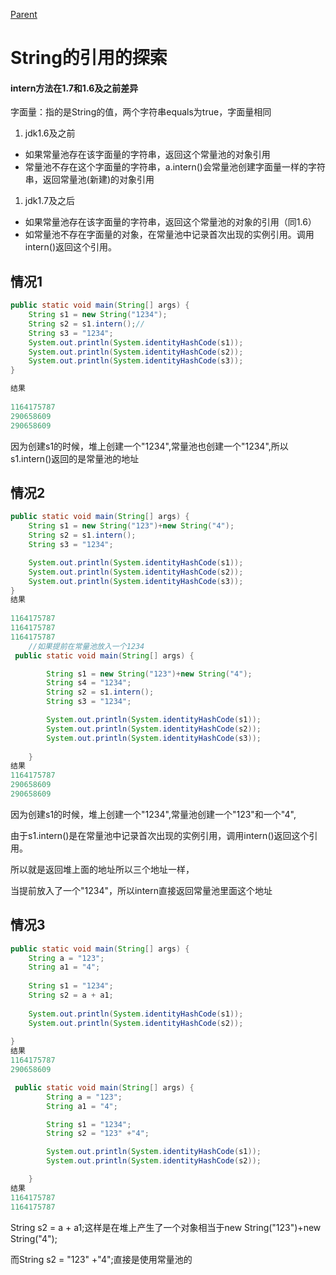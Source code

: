 [Parent](../README.md)
# String的引用的探索

#### intern方法在1.7和1.6及之前差异

字面量：指的是String的值，两个字符串equals为true，字面量相同

1. jdk1.6及之前

- 如果常量池存在该字面量的字符串，返回这个常量池的对象引用
- 常量池不存在这个字面量的字符串，a.intern()会常量池创建字面量一样的字符串，返回常量池(新建)的对象引用

1. jdk1.7及之后

- 如果常量池存在该字面量的字符串，返回这个常量池的对象的引用（同1.6）
- 如常量池不存在字面量的对象，在常量池中记录首次出现的实例引用。调用intern()返回这个引用。

## 情况1

```java
public static void main(String[] args) {
    String s1 = new String("1234");
    String s2 = s1.intern();//
    String s3 = "1234";
    System.out.println(System.identityHashCode(s1));
    System.out.println(System.identityHashCode(s2));
    System.out.println(System.identityHashCode(s3));
}

结果
    
1164175787
290658609
290658609
```

因为创建s1的时候，堆上创建一个"1234",常量池也创建一个"1234",所以s1.intern()返回的是常量池的地址



## 情况2

```java
public static void main(String[] args) {
    String s1 = new String("123")+new String("4");
    String s2 = s1.intern();
    String s3 = "1234";

    System.out.println(System.identityHashCode(s1));
    System.out.println(System.identityHashCode(s2));
    System.out.println(System.identityHashCode(s3));
}
结果
    
1164175787
1164175787
1164175787
    //如果提前在常量池放入一个1234
 public static void main(String[] args) {

        String s1 = new String("123")+new String("4");
        String s4 = "1234";
        String s2 = s1.intern();
        String s3 = "1234";

        System.out.println(System.identityHashCode(s1));
        System.out.println(System.identityHashCode(s2));
        System.out.println(System.identityHashCode(s3));
   
    }
结果
1164175787
290658609
290658609
```

因为创建s1的时候，堆上创建一个"1234",常量池创建一个"123"和一个"4",

由于s1.intern()是在常量池中记录首次出现的实例引用，调用intern()返回这个引用。

所以就是返回堆上面的地址所以三个地址一样，

当提前放入了一个"1234"，所以intern直接返回常量池里面这个地址

## 情况3

```java
public static void main(String[] args) {
    String a = "123";
    String a1 = "4";
    
    String s1 = "1234";
    String s2 = a + a1;
    
    System.out.println(System.identityHashCode(s1));
    System.out.println(System.identityHashCode(s2));
  
}
结果
1164175787
290658609

 public static void main(String[] args) {
        String a = "123";
        String a1 = "4";

        String s1 = "1234";
        String s2 = "123" +"4";

        System.out.println(System.identityHashCode(s1));
        System.out.println(System.identityHashCode(s2));

    }
结果
1164175787
1164175787

```

 String s2 = a + a1;这样是在堆上产生了一个对象相当于new String("123")+new String("4");

而String s2 = "123" +"4";直接是使用常量池的